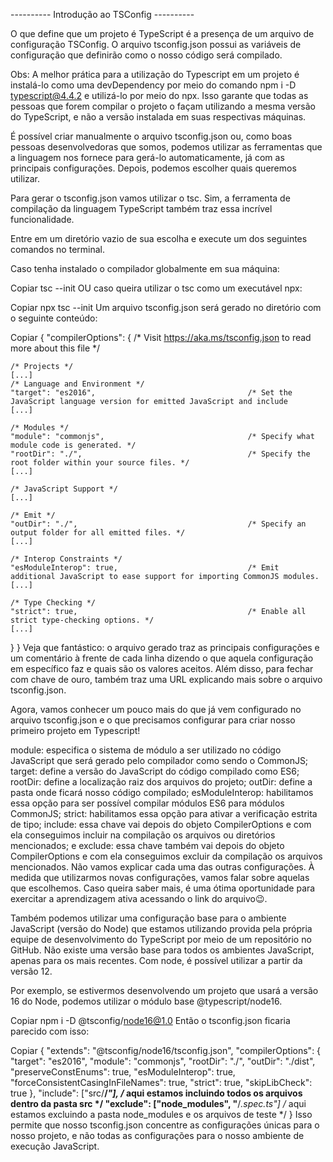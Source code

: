 ---------- Introdução ao TSConfig ----------

O que define que um projeto é TypeScript é a presença de um arquivo de configuração TSConfig. O arquivo tsconfig.json possui as variáveis de configuração que definirão como o nosso código será compilado.

Obs: A melhor prática para a utilização do Typescript em um projeto é instalá-lo como uma devDependency por meio do comando npm i -D typescript@4.4.2 e utilizá-lo por meio do npx. Isso garante que todas as pessoas que forem compilar o projeto o façam utilizando a mesma versão do TypeScript, e não a versão instalada em suas respectivas máquinas.

É possível criar manualmente o arquivo tsconfig.json ou, como boas pessoas desenvolvedoras que somos, podemos utilizar as ferramentas que a linguagem nos fornece para gerá-lo automaticamente, já com as principais configurações. Depois, podemos escolher quais queremos utilizar.

Para gerar o tsconfig.json vamos utilizar o tsc. Sim, a ferramenta de compilação da linguagem TypeScript também traz essa incrível funcionalidade.

Entre em um diretório vazio de sua escolha e execute um dos seguintes comandos no terminal.

Caso tenha instalado o compilador globalmente em sua máquina:

Copiar
tsc --init
OU caso queira utilizar o tsc como um executável npx:

Copiar
npx tsc --init
Um arquivo tsconfig.json será gerado no diretório com o seguinte conteúdo:

Copiar
{
  "compilerOptions": {
    /* Visit https://aka.ms/tsconfig.json to read more about this file */

    /* Projects */
    [...]
    /* Language and Environment */
    "target": "es2016",                                  /* Set the JavaScript language version for emitted JavaScript and include
    [...]

    /* Modules */
    "module": "commonjs",                                /* Specify what module code is generated. */
    "rootDir": "./",                                     /* Specify the root folder within your source files. */
    [...]

    /* JavaScript Support */
    [...]

    /* Emit */
    "outDir": "./",                                      /* Specify an output folder for all emitted files. */
    [...]

    /* Interop Constraints */
    "esModuleInterop": true,                             /* Emit additional JavaScript to ease support for importing CommonJS modules.
    [...]

    /* Type Checking */
    "strict": true,                                      /* Enable all strict type-checking options. */
    [...]
  }
}
Veja que fantástico: o arquivo gerado traz as principais configurações e um comentário à frente de cada linha dizendo o que aquela configuração em específico faz e quais são os valores aceitos. Além disso, para fechar com chave de ouro, também traz uma URL explicando mais sobre o arquivo tsconfig.json.

Agora, vamos conhecer um pouco mais do que já vem configurado no arquivo tsconfig.json e o que precisamos configurar para criar nosso primeiro projeto em Typescript!

module: especifica o sistema de módulo a ser utilizado no código JavaScript que será gerado pelo compilador como sendo o CommonJS;
target: define a versão do JavaScript do código compilado como ES6;
rootDir: define a localização raiz dos arquivos do projeto;
outDir: define a pasta onde ficará nosso código compilado;
esModuleInterop: habilitamos essa opção para ser possível compilar módulos ES6 para módulos CommonJS;
strict: habilitamos essa opção para ativar a verificação estrita de tipo;
include: essa chave vai depois do objeto CompilerOptions e com ela conseguimos incluir na compilação os arquivos ou diretórios mencionados; e
exclude: essa chave também vai depois do objeto CompilerOptions e com ela conseguimos excluir da compilação os arquivos mencionados.
Não vamos explicar cada uma das outras configurações. À medida que utilizarmos novas configurações, vamos falar sobre aquelas que escolhemos. Caso queira saber mais, é uma ótima oportunidade para exercitar a aprendizagem ativa acessando o link do arquivo😉.

Também podemos utilizar uma configuração base para o ambiente JavaScript (versão do Node) que estamos utilizando provida pela própria equipe de desenvolvimento do TypeScript por meio de um repositório no GitHub. Não existe uma versão base para todos os ambientes JavaScript, apenas para os mais recentes. Com node, é possível utilizar a partir da versão 12.

Por exemplo, se estivermos desenvolvendo um projeto que usará a versão 16 do Node, podemos utilizar o módulo base @typescript/node16.

Copiar
npm i -D @tsconfig/node16@1.0
Então o tsconfig.json ficaria parecido com isso:

Copiar
{
  "extends": "@tsconfig/node16/tsconfig.json",
  "compilerOptions": {
    "target": "es2016",
    "module": "commonjs",
    "rootDir": "./",
    "outDir": "./dist",
    "preserveConstEnums": true,
    "esModuleInterop": true,
    "forceConsistentCasingInFileNames": true,
    "strict": true,
    "skipLibCheck": true
  },
  "include": ["src/**/*"], /* aqui estamos incluindo todos os arquivos dentro da pasta src */
  "exclude": ["node_modules", "**/*.spec.ts"] /* aqui estamos excluindo a pasta node_modules e os arquivos de teste */
}
Isso permite que nosso tsconfig.json concentre as configurações únicas para o nosso projeto, e não todas as configurações para o nosso ambiente de execução JavaScript.